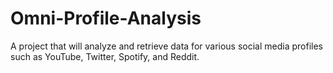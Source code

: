 # Omni-Profile-Analysis
A project that will analyze and retrieve data for various social media profiles such as YouTube, Twitter, Spotify, and Reddit.
